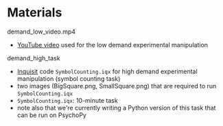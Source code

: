 # Materials

demand_low_video.mp4

* [YouTube video](https://youtu.be/Q52ZXTZK_dc) used for the low demand experimental manipulation

  

demand_high_task

* [Inquisit](https://www.millisecond.com/) code `SymbolCounting.iqx` for high demand experimental manipulation (symbol counting task)
* two images (BigSquare.png, SmallSquare.png) that are required to run `SymbolCounting.iqx`
*  `SymbolCounting.iqx`: 10-minute task
* note also that we're currently writing a Python version of this task that can be run on PsychoPy